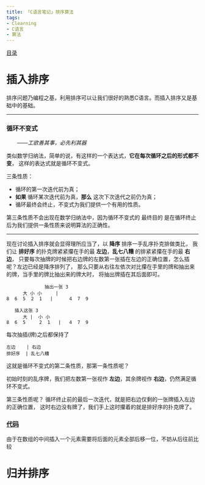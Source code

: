```yaml
---
title: 「C语言笔记」排序算法
tags:
- Clearning
- C语言
- 算法
---
```

<a href="/clearning/" title="目录">目录</a>

# 插入排序

排序问题乃编程之基，利用排序可以让我们很好的熟悉C语言。而插入排序又是基础中的基础。

---

### 循环不变式

&emsp;&emsp;*——工欲善其事，必先利其器*

类似数学归纳法，简单的说，有这样的一个表达式，**它在每次循环之后的形式都不变**，
这样的表达式就是循环不变式。

三条性质：
- 循环的第一次迭代前为真；
- **如果** 循环某次迭代前为真，**那么** 这次下次迭代之前仍为真；
- 循环最终会终止，不变式为我们提供一个有用的性质。

第三条性质不会出现在数学归纳法中，因为循环不变式的 最终目的 是在循环终止后为我们提供一条性质来说明算法的正确性。

---

现在讨论插入排序就会显得理所应当了，以 **降序** 排序一手乱序扑克排做类比，
我们让 **排好序** 的扑克牌紧紧攥在手的最 **左边**，**乱七八糟** 的排紧紧攥在手的最 **右边**，
只要每次抽牌的时候把右边牌的左数第一张插在左边的正确位置，怎么插呢？左边已经是降序排列了，
那么只要从右往左依次对比攥在手里的牌和抽出来的牌，当手里的牌比抽出来的牌大时，
将抽出牌插在其后面即可。

```
              抽出一张 3
      大 小 小     |
8  6  5  2  1   |      4  7  9

   插入这张 3
      大 |  小 小
8  6  5     2  1   |   4  7  9
```

每次抽插(牌)之后都保持了

```
左边    | 右边
排好序  | 乱七八糟
```

这就是循环不变式的第二条性质，那第一条性质呢？

初始时刻的乱序牌，我们把左数第一张视作 **左边**，其余牌视作 **右边**，仍然满足循环不变式。

第三条性质呢？&nbsp;循环终止前的最后一次迭代，就是把右边仅剩的一张牌插入左边的正确位置，
这时右边没有牌了，我们手上这时攥着的就是排好序的扑克牌了。

### [代码]()
由于在数组的中间插入一个元素需要将后面的元素全部后移一位，不妨从后往前比较


# 归并排序
